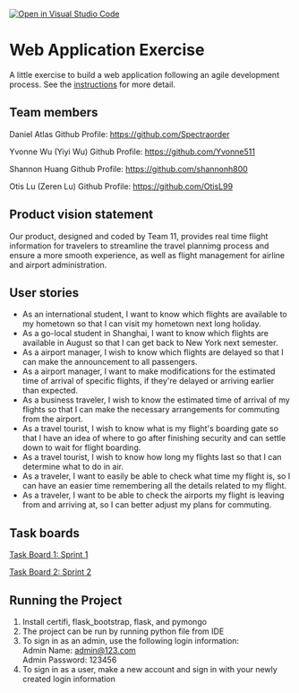[![Open in Visual Studio Code](https://classroom.github.com/assets/open-in-vscode-c66648af7eb3fe8bc4f294546bfd86ef473780cde1dea487d3c4ff354943c9ae.svg)](https://classroom.github.com/online_ide?assignment_repo_id=8874577&assignment_repo_type=AssignmentRepo)
# Web Application Exercise

A little exercise to build a web application following an agile development process. See the [instructions](instructions.md) for more detail.

## Team members

Daniel Atlas Github Profile: https://github.com/Spectraorder

Yvonne Wu (Yiyi Wu) Github Profile: https://github.com/Yvonne511

Shannon Huang Github Profile: https://github.com/shannonh800

Otis Lu (Zeren Lu) Github Profile: https://github.com/OtisL99

## Product vision statement

Our product, designed and coded by Team 11, provides real time flight information for travelers to streamline the travel plannimg process and ensure a more smooth experience, as well as flight management for airline and airport administration.

## User stories

- As an international student, I want to know which flights are available to my hometown so that I can visit my hometown next long holiday.
- As a go-local student in Shanghai, I want to know which flights are available in August so that I can get back to New York next semester.
- As a airport manager, I wish to know which flights are delayed so that I can make the announcement to all passengers.
- As a airport manager, I want to make modifications for the estimated time of arrival of specific flights, if they're delayed or arriving earlier than expected.
- As a business traveler, I wish to know the estimated time of arrival of my flights so that I can make the necessary arrangements for commuting from the airport.
- As a travel tourist, I wish to know what is my flight's boarding gate so that I have an idea of where to go after finishing security and can settle down to wait for flight boarding.
- As a travel tourist, I wish to know how long my flights last so that I can determine what to do in air.
- As a traveler, I want to easily be able to check what time my flight is, so I can have an easier time remembering all the details related to my flight.
- As a traveler, I want to be able to check the airports my flight is leaving from and arriving at, so I can better adjust my plans for commuting.

## Task boards

[Task Board 1: Sprint 1](https://github.com/orgs/software-students-fall2022/projects/25)

[Task Board 2: Sprint 2](https://github.com/orgs/software-students-fall2022/projects/26)

## Running the Project

1. Install certifi, flask_bootstrap, flask, and pymongo
2. The project can be run by running python file from IDE
3. To sign in as an admin, use the following login information:  
    Admin Name: admin@123.com  
    Admin Password: 123456
4. To sign in as a user, make a new account and sign in with your newly created login information